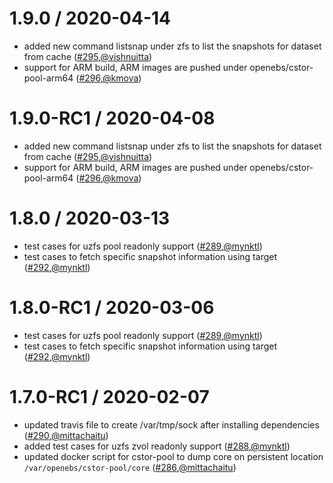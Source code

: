 1.9.0 / 2020-04-14
========================
* added new command listsnap under zfs to list the snapshots for dataset from cache ([#295](https://github.com/openebs/cstor/pull/295),[@vishnuitta](https://github.com/vishnuitta))
* support for ARM build, ARM images are pushed under openebs/cstor-pool-arm64 ([#296](https://github.com/openebs/cstor/pull/296),[@kmova](https://github.com/kmova))


1.9.0-RC1 / 2020-04-08
========================
* added new command listsnap under zfs to list the snapshots for dataset from cache ([#295](https://github.com/openebs/cstor/pull/295),[@vishnuitta](https://github.com/vishnuitta))
* support for ARM build, ARM images are pushed under openebs/cstor-pool-arm64 ([#296](https://github.com/openebs/cstor/pull/296),[@kmova](https://github.com/kmova))


1.8.0 / 2020-03-13
========================
* test cases for uzfs pool readonly support ([#289](https://github.com/openebs/cstor/pull/289),[@mynktl](https://github.com/mynktl))
* test cases to fetch specific snapshot information using target ([#292](https://github.com/openebs/cstor/pull/292),[@mynktl](https://github.com/mynktl))


1.8.0-RC1 / 2020-03-06
========================
* test cases for uzfs pool readonly support ([#289](https://github.com/openebs/cstor/pull/289),[@mynktl](https://github.com/mynktl))
* test cases to fetch specific snapshot information using target ([#292](https://github.com/openebs/cstor/pull/292),[@mynktl](https://github.com/mynktl))


1.7.0-RC1 / 2020-02-07
========================
* updated travis file to create /var/tmp/sock after installing dependencies ([#290](https://github.com/openebs/cstor/pull/290),[@mittachaitu](https://github.com/mittachaitu))
* added test cases for uzfs zvol readonly support ([#288](https://github.com/openebs/cstor/pull/288),[@mynktl](https://github.com/mynktl))
* updated docker script for cstor-pool to dump core on persistent location `/var/openebs/cstor-pool/core` ([#286](https://github.com/openebs/cstor/pull/286),[@mittachaitu](https://github.com/mittachaitu))
